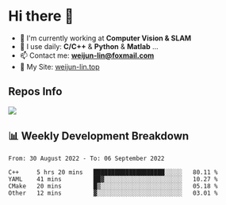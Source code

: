 # Hi there 👋

<!--
**Weijun-Lin/Weijun-Lin** is a ✨ _special_ ✨ repository because its `README.md` (this file) appears on your GitHub profile.

Here are some ideas to get you started:

- 🔭 I’m currently working on ...
- 🌱 I’m currently learning ...
- 👯 I’m looking to collaborate on ...
- 🤔 I’m looking for help with ...
- 💬 Ask me about ...
- 📫 How to reach me: ...
- 😄 Pronouns: ...
- ⚡ Fun fact: ...
-->

- 🏢 I'm currently working at **Computer Vision & SLAM**
- 🚀 I use daily: **C/C++** & **Python** & **Matlab** ...
- 📫 Contact me: **weijun-lin@foxmail.com**
- 🔗 My Site: [weijun-lin.top](https://weijun-lin.top/p)

  

## Repos Info
![](https://github-readme-stats.vercel.app/api?username=Weijun-Lin&theme=cobalt)

## 📊 Weekly Development Breakdown

<!--START_SECTION:waka-->

```text
From: 30 August 2022 - To: 06 September 2022

C++     5 hrs 20 mins   ████████████████████░░░░░   80.11 %
YAML    41 mins         ██▓░░░░░░░░░░░░░░░░░░░░░░   10.27 %
CMake   20 mins         █▒░░░░░░░░░░░░░░░░░░░░░░░   05.18 %
Other   12 mins         ▓░░░░░░░░░░░░░░░░░░░░░░░░   03.01 %
```

<!--END_SECTION:waka-->
